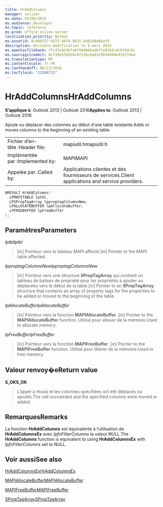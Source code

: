 ```yaml
---
title: HrAddColumns
manager: soliver
ms.date: 03/09/2015
ms.audience: Developer
ms.topic: reference
ms.prod: office-online-server
localization_priority: Normal
ms.assetid: 8c980257-9372-4478-b635-bd91d0a66af9
description: Dernière modification le 9 mars 2015
ms.openlocfilehash: ffc47e924b7a0f94db66adbffe01b2cdc619dc8c
ms.sourcegitcommit: 0cf39e5382b8c6f236c8a63c6036849ed3527ded
ms.translationtype: MT
ms.contentlocale: fr-FR
ms.lasthandoff: 08/23/2018
ms.locfileid: "22580732"
---
```

# <a name="hraddcolumns"></a><span data-ttu-id="ecf28-103">HrAddColumns</span><span class="sxs-lookup"><span data-stu-id="ecf28-103">HrAddColumns</span></span>

  
  
<span data-ttu-id="ecf28-104">**S’applique à**: Outlook 2013 | Outlook 2016</span><span class="sxs-lookup"><span data-stu-id="ecf28-104">**Applies to**: Outlook 2013 | Outlook 2016</span></span> 
  
<span data-ttu-id="ecf28-105">Ajoute ou déplacer des colonnes au début d’une table existante.</span><span class="sxs-lookup"><span data-stu-id="ecf28-105">Adds or moves columns to the beginning of an existing table.</span></span>
  
|||
|:-----|:-----|
|<span data-ttu-id="ecf28-106">Fichier d’en-tête :</span><span class="sxs-lookup"><span data-stu-id="ecf28-106">Header file:</span></span>  <br/> |<span data-ttu-id="ecf28-107">mapiutil.h</span><span class="sxs-lookup"><span data-stu-id="ecf28-107">mapiutil.h</span></span>  <br/> |
|<span data-ttu-id="ecf28-108">Implémentée par :</span><span class="sxs-lookup"><span data-stu-id="ecf28-108">Implemented by:</span></span>  <br/> |<span data-ttu-id="ecf28-109">MAPI</span><span class="sxs-lookup"><span data-stu-id="ecf28-109">MAPI</span></span>  <br/> |
|<span data-ttu-id="ecf28-110">Appelée par :</span><span class="sxs-lookup"><span data-stu-id="ecf28-110">Called by:</span></span>  <br/> |<span data-ttu-id="ecf28-111">Applications clientes et des fournisseurs de services.</span><span class="sxs-lookup"><span data-stu-id="ecf28-111">Client applications and service providers.</span></span>  <br/> |
   
```cpp
HRESULT HrAddColumns(
  LPMAPITABLE lptbl,
  LPSPropTagArray lpproptagColumnsNew,
  LPALLOCATEBUFFER lpAllocateBuffer,
  LPFREEBUFFER lpFreeBuffer
);
```

## <a name="parameters"></a><span data-ttu-id="ecf28-112">Paramètres</span><span class="sxs-lookup"><span data-stu-id="ecf28-112">Parameters</span></span>

 <span data-ttu-id="ecf28-113">_lptbl_</span><span class="sxs-lookup"><span data-stu-id="ecf28-113">_lptbl_</span></span>
  
> <span data-ttu-id="ecf28-114">[in] Pointeur vers le tableau MAPI affecté.</span><span class="sxs-lookup"><span data-stu-id="ecf28-114">[in] Pointer to the MAPI table affected.</span></span>
    
 <span data-ttu-id="ecf28-115">_lpproptagColumnsNew_</span><span class="sxs-lookup"><span data-stu-id="ecf28-115">_lpproptagColumnsNew_</span></span>
  
> <span data-ttu-id="ecf28-116">[in] Pointeur vers une structure **SPropTagArray** qui contient un tableau de balises de propriété pour les propriétés à ajouter ou déplacées vers le début de la table.</span><span class="sxs-lookup"><span data-stu-id="ecf28-116">[in] Pointer to an **SPropTagArray** structure that contains an array of property tags for the properties to be added or moved to the beginning of the table.</span></span> 
    
 <span data-ttu-id="ecf28-117">_lpAllocateBuffer_</span><span class="sxs-lookup"><span data-stu-id="ecf28-117">_lpAllocateBuffer_</span></span>
  
> <span data-ttu-id="ecf28-118">[in] Pointeur vers la fonction **MAPIAllocateBuffer** .</span><span class="sxs-lookup"><span data-stu-id="ecf28-118">[in] Pointer to the **MAPIAllocateBuffer** function.</span></span> <span data-ttu-id="ecf28-119">Utilisé pour allouer de la mémoire.</span><span class="sxs-lookup"><span data-stu-id="ecf28-119">Used to allocate memory.</span></span> 
    
 <span data-ttu-id="ecf28-120">_lpFreeBuffer_</span><span class="sxs-lookup"><span data-stu-id="ecf28-120">_lpFreeBuffer_</span></span>
  
> <span data-ttu-id="ecf28-121">[in] Pointeur vers la fonction **MAPIFreeBuffer** .</span><span class="sxs-lookup"><span data-stu-id="ecf28-121">[in] Pointer to the **MAPIFreeBuffer** function.</span></span> <span data-ttu-id="ecf28-122">Utilisé pour libérer de la mémoire.</span><span class="sxs-lookup"><span data-stu-id="ecf28-122">Used to free memory.</span></span> 
    
## <a name="return-value"></a><span data-ttu-id="ecf28-123">Valeur renvoy�e</span><span class="sxs-lookup"><span data-stu-id="ecf28-123">Return value</span></span>

 <span data-ttu-id="ecf28-124">**S_OK**</span><span class="sxs-lookup"><span data-stu-id="ecf28-124">**S_OK**</span></span>
  
> <span data-ttu-id="ecf28-125">L’appel a réussi et les colonnes spécifiées ont été déplacés ou ajoutés.</span><span class="sxs-lookup"><span data-stu-id="ecf28-125">The call succeeded and the specified columns were moved or added.</span></span>
    
## <a name="remarks"></a><span data-ttu-id="ecf28-126">Remarques</span><span class="sxs-lookup"><span data-stu-id="ecf28-126">Remarks</span></span>

<span data-ttu-id="ecf28-127">La fonction **HrAddColumns** est équivalente à l’utilisation de **HrAddColumnsEx** avec _lpfnFilterColumns_ la valeur NULL.</span><span class="sxs-lookup"><span data-stu-id="ecf28-127">The **HrAddColumns** function is equivalent to using **HrAddColumnsEx** with  _lpfnFilterColumns_ set to NULL.</span></span> 
  
## <a name="see-also"></a><span data-ttu-id="ecf28-128">Voir aussi</span><span class="sxs-lookup"><span data-stu-id="ecf28-128">See also</span></span>



[<span data-ttu-id="ecf28-129">HrAddColumnsEx</span><span class="sxs-lookup"><span data-stu-id="ecf28-129">HrAddColumnsEx</span></span>](hraddcolumnsex.md)
  
[<span data-ttu-id="ecf28-130">MAPIAllocateBuffer</span><span class="sxs-lookup"><span data-stu-id="ecf28-130">MAPIAllocateBuffer</span></span>](mapiallocatebuffer.md)
  
[<span data-ttu-id="ecf28-131">MAPIFreeBuffer</span><span class="sxs-lookup"><span data-stu-id="ecf28-131">MAPIFreeBuffer</span></span>](mapifreebuffer.md)
  
[<span data-ttu-id="ecf28-132">SPropTagArray</span><span class="sxs-lookup"><span data-stu-id="ecf28-132">SPropTagArray</span></span>](sproptagarray.md)

